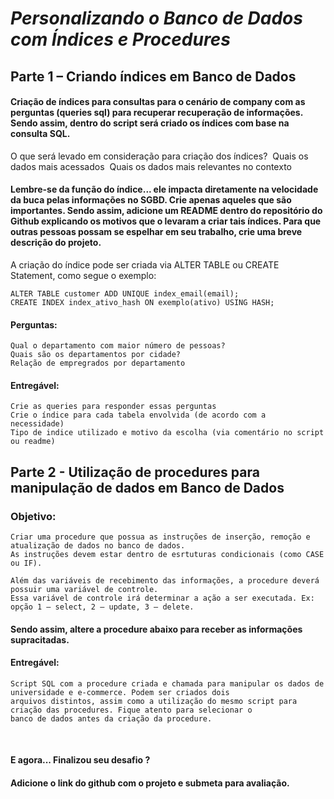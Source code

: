 # *Personalizando o Banco de Dados com Índices e Procedures*

## Parte 1 – Criando índices em Banco de Dados 

#### Criação de índices para consultas para o cenário de company com as perguntas (queries sql) para recuperar recuperação de informações. Sendo assim, dentro do script será criado os índices com base na consulta SQL.  

O que será levado em consideração para criação dos índices? 
    Quais os dados mais acessados 
    Quais os dados mais relevantes no contexto 

#### Lembre-se da função do índice... ele impacta diretamente na velocidade da buca pelas informações no SGBD. Crie apenas aqueles que são importantes. Sendo assim, adicione um README dentro do repositório do Github explicando os motivos que o levaram a criar tais índices. Para que outras pessoas possam se espelhar em seu trabalho, crie uma breve descrição do projeto. 

A criação do índice pode ser criada via ALTER TABLE ou CREATE Statement, como segue o exemplo: 

    ALTER TABLE customer ADD UNIQUE index_email(email); 
    CREATE INDEX index_ativo_hash ON exemplo(ativo) USING HASH; 

#### Perguntas:  

    Qual o departamento com maior número de pessoas? 
    Quais são os departamentos por cidade? 
    Relação de empregrados por departamento 

#### Entregável: 

    Crie as queries para responder essas perguntas 
    Crie o índice para cada tabela envolvida (de acordo com a necessidade) 
    Tipo de indice utilizado e motivo da escolha (via comentário no script ou readme) 

## Parte 2 - Utilização de procedures para manipulação de dados em Banco de Dados 

### Objetivo:  

    Criar uma procedure que possua as instruções de inserção, remoção e atualização de dados no banco de dados. 
    As instruções devem estar dentro de esrtuturas condicionais (como CASE ou IF).  

    Além das variáveis de recebimento das informações, a procedure deverá possuir uma variável de controle. 
    Essa variável de controle irá determinar a ação a ser executada. Ex: opção 1 – select, 2 – update, 3 – delete. 


#### Sendo assim, altere a procedure abaixo para receber as informações supracitadas. 


#### Entregável: 

    Script SQL com a procedure criada e chamada para manipular os dados de universidade e e-commerce. Podem ser criados dois 
    arquivos distintos, assim como a utilização do mesmo script para criação das procedures. Fique atento para selecionar o 
    banco de dados antes da criação da procedure.  

 

#### E agora... Finalizou seu desafio ? 

#### Adicione o link do github com o projeto e submeta para avaliação.

